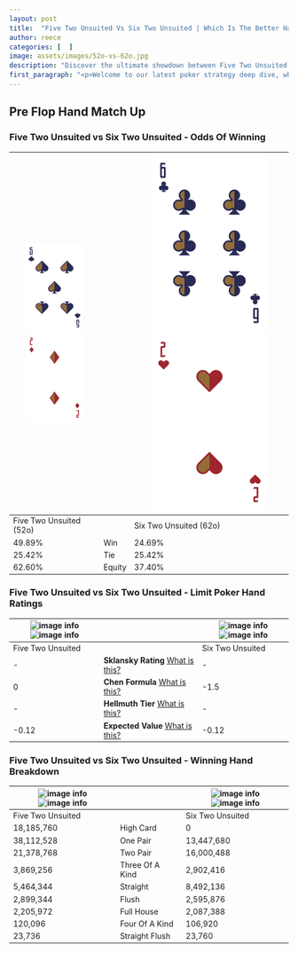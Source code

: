 ```yaml
---
layout: post
title:  "Five Two Unsuited Vs Six Two Unsuited | Which Is The Better Hand In Poker? A Complete Guide"
author: reece
categories: [  ]
image: assets/images/52o-vs-62o.jpg
description: "Discover the ultimate showdown between Five Two Unsuited and Six Two Unsuited in poker! Uncover the odds, strategies, and scenarios where one hand triumphs over the other. Get ready to up your poker game with this thrilling analysis."
first_paragraph: "<p>Welcome to our latest poker strategy deep dive, where we're pitting two distinct hands against each other in a high-stakes showdown: Five Two Unsuited vs Six Two Unsuited.</p><p>In the dynamic world of poker, every decision counts, and knowing which hand holds the upper hand is key to your success at the table.</p><p>In this article, we'll dissect these two hands, explore the scenarios where one dominates the other, and equip you with the knowledge to make strategic choices that can tip the odds in your favor.</p><p>Get ready to unravel the intriguing dynamics of these poker hands and elevate your game to new heights.</p>"
---
```




[comment]: # (sp0)

## Pre Flop Hand Match Up

<div class="table hand-ratings" markdown="1"> 



### Five Two Unsuited vs Six Two Unsuited - Odds Of Winning


    
| ![image info](assets/images/hand1/5.png) ![image info](assets/images/hand1/2o.png) |  | ![image info](assets/images/hand2/6.png) ![image info](assets/images/hand2/2o.png) |
| -------- | -------- | -------- |
| Five Two Unsuited (52o) |  | Six Two Unsuited (62o) |
| 49.89% | Win | 24.69% |
| 25.42% | Tie | 25.42% |
| 62.60% | Equity | 37.40% |




[comment]: # (sp1)



### Five Two Unsuited vs Six Two Unsuited - Limit Poker Hand Ratings


    
| ![image info](https://www.riverpairs.com/assets/images/hand1/5.png) ![image info](https://www.riverpairs.com/assets/images/hand1/2o.png) |  | ![image info](https://www.riverpairs.com/assets/images/hand2/6.png) ![image info](https://www.riverpairs.com/assets/images/hand2/2o.png) |
| -------- | -------- | -------- |
| Five Two Unsuited |  | Six Two Unsuited |
| - | **Sklansky Rating** [What is this?](/sklansky-rating-explained) | - |
| 0 | **Chen Formula** [What is this?](/chen-formula-explained) | -1.5 |
| - | **Hellmuth Tier** [What is this?](/Hellmuth-tier-explained) | - |
| -0.12 | **Expected Value** [What is this?](/expected-value-explained) | -0.12 |




[comment]: # (sp2)



### Five Two Unsuited vs Six Two Unsuited - Winning Hand Breakdown


    
| ![image info](https://www.riverpairs.com/assets/images/hand1/5.png) ![image info](https://www.riverpairs.com/assets/images/hand1/2o.png) |  | ![image info](https://www.riverpairs.com/assets/images/hand2/6.png) ![image info](https://www.riverpairs.com/assets/images/hand2/2o.png) |
| -------- | -------- | -------- |
| Five Two Unsuited |  | Six Two Unsuited |
| 18,185,760 | High Card | 0 |
| 38,112,528 | One Pair | 13,447,680 |
| 21,378,768 | Two Pair | 16,000,488 |
| 3,869,256 | Three Of A Kind | 2,902,416 |
| 5,464,344 | Straight | 8,492,136 |
| 2,899,344 | Flush | 2,595,876 |
| 2,205,972 | Full House | 2,087,388 |
| 120,096 | Four Of A Kind | 106,920 |
| 23,736 | Straight Flush | 23,760 |




[comment]: # (sp3)



</div>

[comment]: # (sp4)



[comment]: # (sp5)

